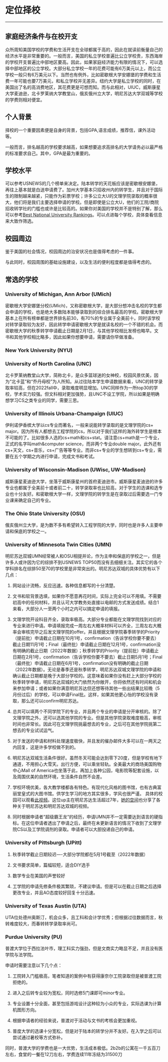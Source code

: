 # 定位择校

***

## 家庭经济条件与在校开支

众所周知美国学校的学费和生活开支在全球都属于高的，因此在就读前衡量自己的经济水平是非常重要的。一般而言，美国的私立学校普遍比公立学校贵，东西海岸的学校开支普遍比中部地区要高。因此，如果家庭经济能力有限的情况下，可以选择中部地区的公立学校。大部分私立学校一年的花费可能有6万美元以上，而公立学校一般只有6万美元以下。当然也有例外，比如密歇根大学安娜堡的学费和生活费一年可能也要7万美元，和私立学校并无差异。纽约大学是私立学校的同时，在美国出了名的高消费地区，其花费更是可想而知。而与此相对，UIUC，威斯康星大学麦迪逊，北卡罗莱纳大学教堂山，俄亥俄州立大学，明尼苏达大学双城等学校的学费则相对便宜。

## 个人背景

择校的一个重要因素便是自身的背景，包括GPA,语言成绩，推荐信，课外活动等。

一般而言，排名越高的学校要求越高，如果想要追求高排名的大学请务必以最严格的标准要求自己。其中，GPA是最为重要的。

## 学校水平

可以参考USNEWS的几个榜单来决定。陆本转学的天花板应该是密歇根安娜堡，再往上基本就是白送申请费了。加州大学基本只招收州内的转学生，并且对于国际生的限制越来越紧，只能作为彩票学校；许多公立大U的文理学院录取的概率很大，他们将是我们主要选择申请的学校。但是即使是公立大U，他们的工院/商院招收转学社的门槛也或许是比较高的。如果你对美国的学校并不是特别了解，那么可以参考[Best National University Rankings](https://www.usnews.com/best-colleges/rankings/national-universities?int=top_nav_National_Universities)。可以点进每个学校，具体查看信息来大致作筛选。

## 校园周边

鉴于美国的社会情况，校园周边的治安状况也是值得考虑的一件事。

与此同时，校园周围的基础设施建设，以及生活的便利程度都是值得考虑的。

## 常选的学校

### University of Michigan, Ann Arbor (UMich)

密歇根大学安娜堡分校(UMich)，又称密歇根大学，是大部分想冲击名校的学生都会申请的学校，也是绝大多数陆本能够录取到的综合排名最高的学校。密歇根大学基本上在所有榜单都是世界排名前30，有70%的专业属于全美前十。同时该学校对转学录取较为友好，因此转学申请密歇根大学是就读名校的一个不错的机会。而密歇根大学的秋季转学申请截止日期是2月1日，与其他学校相比发榜也略早。文书和其他学校相比略多，因此如果你想要申请，需要请你早做准备。

### New York University (NYU)

### University of North Carolina (UNC)
北卡罗莱纳教堂山大学，简称北卡，是众多篮球迷的女神校，校园风景优美，因为“北卡蓝”和“乔丹母校”为人所知。从过往陆本学生申请数据来看，UNC的转学录取率较高，但在2022fall中，录取难度明显增加。UNC同样作为一所top30的学校，学术实力较强。但文科相对更加强势，且UNC不设工学院，所以如果是明确想学习CS之类专业的同学，需要三思。

### University of Illinois Urbana-Champaign (UIUC)
伊利诺伊香槟大学以cs专业而著名，一般来说能转学录取的是文理学院的cs+ major。因为所有人都想去工程学院的cs，所以对于我们这样的海外转学生是根本不可能的了。比如很多人选的cs+math和cs+stat。请注意cs+math是一个专业，正式的名字叫math&computer science，而非两个专业double major。此外还有cs+天文，cs+音乐，cs+广告等等专业。而非cs+专业的学生想转到cs+专业，需要在五个学期之内进行申请，完成文书和考试。

### University of Wisconsin-Madison (UWisc, UW-Madison)
威斯康星麦迪逊大学，坐落于威斯康星州的首府麦迪逊市。威斯康星麦迪逊的许多专业也都属于全美前十或者前二十，转学录取率也比较高，对于学生的选课和选专业也十分友好。和密歇根大学一样，文理学院的转学生是在录取过后需要选一门专业课来确定自己的专业。

### The Ohio State University (OSU)
俄亥俄州立大学，是为数不多有希望转入工程学院的大学，同时也是许多人主要申请和保底的学校之一。

### University of Minnesota Twin Cities (UMN)

明尼苏达双城UMN经常被人和OSU相提并论，作为主申和保底的学校之一，但是许多人或许因为它的综排不到USNEWS TOP50而没有去细细关注。其实它的各个学科排名在综排50至70的学校里是非常突出的。明尼苏达双城的具体优势有以下几点：

1. 网站设计流畅，反应迅速。各种信息都写的十分清楚。

2. 文书和软背景选填，如果你不愿意再花时间，实际上完全可以不用填。不需要初高中的任何材料，并且认可大学教务处直接以电邮的方式发送成绩。结合1来看，大部分人一至两个小时之内可以搞定申请的填报。

3. 文理学院开设科目齐全，录取率极高。大部分专业都能在文理学院找到对应的专业来进行申请。申请填报完成一周左右大概率材料可以齐全，三周左右大概率会审核完毕之后发文理学院的offer。并且根据文理学院春季转学的Priority（提前批）申请截止日期在10月1号，confirmation（告诉学校你要不要去）截止日期11月1号；Final（最终批）申请截止日期在12月1号，confirmation没有明确的截止日期（2022年数据）；秋季转学的Priority（提前批）申请截止日期在2月1号，confirmation（告诉学校你要不要去）截止日期5月1号；Final（最终批）申请截止日期在6月1号，confirmation没有明确的截止日期（2022年数据）。无论是春季还是秋季转学，明尼苏达双城文理学院的申请和确认截止日期都是晚于大部分学校的。这意味着如果你没有赶上大部分学校的秋季转学申请，明尼苏达双城的大门依然为你敞开，你将依然还有时间和机会来参加申请；或者如果你满意明尼苏达但还想等待其他一些出结果比较晚（5月份过后）的学校，可以申请Final批。这样，如果其他更心怡的学校没有录取，那么还可以confirm明尼苏达。

4. 总共可以填两个不同学院下的专业，并且两个专业的申请是分开审核的。除了文理学院之外，还可以选其他学院的专业。但是其他学院录取难度极高，审核时间也非常长。因此可在文理学院挑最想去的专业，之后可在其他学院挑第二想去的专业试试运气。

5. 对于发送的申请和材料处理速度极快，并且发的催办邮件大多可以在一两天之内回复，这是许多学校做不到的。

6. 明尼苏达双城生活条件很好。虽然冬天可能会达到零下20度，但是学校有地下通道，不用担心大雪天。出行方便，可以乘坐轻轨。全美最大的商场美国购物中心Mall of America也坐落于此，再加上各种公园，电影院等配套设施，以及周围优美的自然环境，生活条件自然不会差。

7. 学校环境优美，各大教学楼都各有特色。有现代化风格的图书馆，也有古典富丽堂皇式的大图书馆。供学生学习的地方其实很多，学风也很严谨。
具体的校园可以观看[此视频](https://www.bilibili.com/video/BV1J4411m7zy?spm_id_from=333.999.0.0)。这位up主在明尼苏达生活超过7年，[她的空间](https://space.bilibili.com/337678006)也分享了各种关于明尼苏达和明尼苏达双城的视频。

8. 同时根据申请者“超级霸王龙“的经历，申请UMN并不一定需要达到语言的硬指标。在这位申请者透出了申请之后，最终在未更新语言的情况下收到了文理学院CS以及工学院调剂的录取。申请者可以大胆投递自己的申请。

### University of Pittsburgh (UPitt)

1. 秋季转学截止日期较迟—-大部分学院都在5月1号截至（2022年数据）

2. 文书要求简单，篇幅较短，适合DIY选手

3. 数学专业在美国的声誉较好

4. 工学院的申请先修条件极其繁琐，不建议申请。但是可以在截止日期之后选择更改专业，并且AO态度较好回复十分迅速。

### University of Texas Austin (UTA)

UTA位处德州奥斯汀，机会众多，且工科和会计学优秀；但根据过往数据而言，秋转难度较大，而春转转学录取率尚可。

### Purdue University (PU)

普渡大学位于西拉法叶市，理工科实力强劲，但是文商实力略显不足，并且没有医学院与法学院。

申请时需要注意以下几个点：

1. 工院转入门槛极高，笔者知道的案例中有获得康奈尔工院录取但是被普渡工院拒绝的。

2. 进入之后转专业较为宽松，同时选修5门课即可minor专业。

3. 专业设置十分全面，甚至包括游戏设计这种较为小众的专业，实际选课为计算机图形方向。

4. 根据申请者的经验来说，普渡对于活动与文书的考核会更加重视。

5. 普度大学的选课十分宽松，但是对于陆本的转学分并不友好。在入学之后可以尝试通过暑校等方式弥补。

同时，普渡大学的学费也是一大优势，生活成本极低。2b2b的公寓在一千五百刀左右，食堂的一餐在12刀左右，学费连续11年冻结为31500刀
